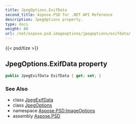 ```yaml
---
title: JpegOptions.ExifData
second_title: Aspose.PSD for .NET API Reference
description: JpegOptions property. 
type: docs
weight: 80
url: /net/aspose.psd.imageoptions/jpegoptions/exifdata/
---
```

{{< psd/tize >}}
## JpegOptions.ExifData property

```csharp
public JpegExifData ExifData { get; set; }
```

### See Also

* class [JpegExifData](../../../aspose.psd.exif/jpegexifdata/)
* class [JpegOptions](../)
* namespace [Aspose.PSD.ImageOptions](../../jpegoptions/)
* assembly [Aspose.PSD](../../../)


